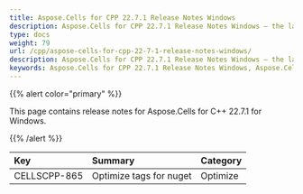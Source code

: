 ```yaml
---
title: Aspose.Cells for CPP 22.7.1 Release Notes Windows
description: Aspose.Cells for CPP 22.7.1 Release Notes Windows – the latest updates and fixes.
type: docs
weight: 79
url: /cpp/aspose-cells-for-cpp-22-7-1-release-notes-windows/
description: Aspose.Cells for CPP 22.7.1 Release Notes Windows – the latest enhancements, new features, and fixes.
keywords: Aspose.Cells for CPP 22.7.1 Release Notes Windows, Aspose.Cells for CPP 22.7.1 Windows updates and fixes
---
```


{{% alert color="primary" %}}

This page contains release notes for Aspose.Cells for C++ 22.7.1 for Windows.

{{% /alert %}}

|**Key**|**Summary**|**Category**|
| :- | :- | :- |
|CELLSCPP-865|Optimize tags for nuget |Optimize|
